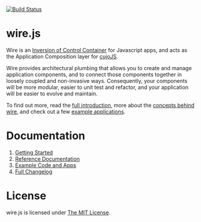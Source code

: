 [![Build Status](https://travis-ci.org/cujojs/wire.svg?branch=master)](https://travis-ci.org/cujojs/wire)

# wire.js

Wire is an [Inversion of Control Container](http://martinfowler.com/articles/injection.html "Inversion of Control Containers and the
Dependency Injection pattern")
for Javascript apps, and acts as the Application Composition layer for
[cujoJS](http://cujojs.com).

Wire provides architectural plumbing that allows you to create and manage
application components, and to connect those components together in loosely
coupled and non-invasive ways.  Consequently, your components will be more
modular, easier to unit test and refactor, and your application will be
easier to evolve and maintain.

To find out more, read the [full introduction](docs/introduction.md),
more about the [concepts behind wire](docs/concepts.md),
and check out a few [example applications](docs/introduction.md#example-apps).

# Documentation

1. [Getting Started](docs/get.md)
1. [Reference Documentation](docs/README.md)
1. [Example Code and Apps](docs/introduction.md#example-apps)
1. [Full Changelog](CHANGES.md)

# License

wire.js is licensed under [The MIT License](http://www.opensource.org/licenses/mit-license.php).
